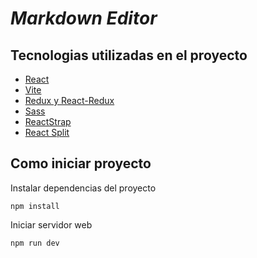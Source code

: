 # **_Markdown Editor_**

## **Tecnologias utilizadas en el proyecto**

- [React](https://reactjs.org/)
- [Vite](https://vitejs.dev/)
- [Redux y React-Redux](https://redux.js.org/)
- [Sass](https://sass-lang.com/)
- [ReactStrap](https://reactstrap.github.io/?path=/docs/home-installation--page)
- [React Split](https://split.js.org/)

## **Como iniciar proyecto**

Instalar dependencias del proyecto
```
npm install
```

Iniciar servidor web
```
npm run dev
```
